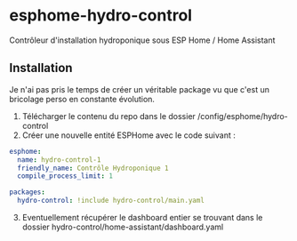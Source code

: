 # esphome-hydro-control
Contrôleur d'installation hydroponique sous ESP Home / Home Assistant

## Installation

Je n'ai pas pris le temps de créer un véritable package vu que c'est un bricolage perso en constante évolution.

1. Télécharger le contenu du repo dans le dossier /config/esphome/hydro-control
2. Créer une nouvelle entité ESPHome avec le code suivant :
```yaml
esphome:
  name: hydro-control-1
  friendly_name: Contrôle Hydroponique 1
  compile_process_limit: 1

packages:
  hydro-control: !include hydro-control/main.yaml
``` 
3. Eventuellement récupérer le dashboard entier se trouvant dans le dossier hydro-control/home-assistant/dashboard.yaml